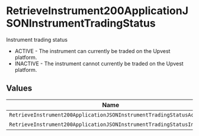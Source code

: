 # RetrieveInstrument200ApplicationJSONInstrumentTradingStatus

Instrument trading status
* ACTIVE - The instrument can currently be traded on the Upvest platform. 
* INACTIVE - The instrument cannot currently be traded on the Upvest platform.


## Values

| Name                                                                  | Value                                                                 |
| --------------------------------------------------------------------- | --------------------------------------------------------------------- |
| `RetrieveInstrument200ApplicationJSONInstrumentTradingStatusActive`   | ACTIVE                                                                |
| `RetrieveInstrument200ApplicationJSONInstrumentTradingStatusInactive` | INACTIVE                                                              |